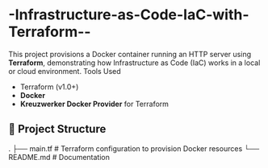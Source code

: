# -Infrastructure-as-Code-IaC-with-Terraform--

This project provisions a Docker container running an HTTP server using **Terraform**, demonstrating how Infrastructure as Code (IaC) works in a local or cloud environment.
 Tools Used

- Terraform (v1.0+)
- **Docker**
- **Kreuzwerker Docker Provider** for Terraform

## 🧱 Project Structure
.
├── main.tf         # Terraform configuration to provision Docker resources
└── README.md       # Documentation
